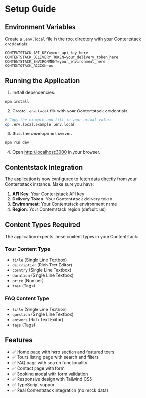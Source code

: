 # Setup Guide

## Environment Variables

Create a `.env.local` file in the root directory with your Contentstack credentials:

```env
CONTENTSTACK_API_KEY=your_api_key_here
CONTENTSTACK_DELIVERY_TOKEN=your_delivery_token_here
CONTENTSTACK_ENVIRONMENT=your_environment_here
CONTENTSTACK_REGION=us
```

## Running the Application

1. Install dependencies:
```bash
npm install
```

2. Create `.env.local` file with your Contentstack credentials:
```bash
# Copy the example and fill in your actual values
cp .env.local.example .env.local
```

3. Start the development server:
```bash
npm run dev
```

4. Open [http://localhost:3000](http://localhost:3000) in your browser.

## Contentstack Integration

The application is now configured to fetch data directly from your Contentstack instance. Make sure you have:

1. **API Key**: Your Contentstack API key
2. **Delivery Token**: Your Contentstack delivery token  
3. **Environment**: Your Contentstack environment name
4. **Region**: Your Contentstack region (default: us)

## Content Types Required

The application expects these content types in your Contentstack:

### Tour Content Type
- `title` (Single Line Textbox)
- `description` (Rich Text Editor)
- `country` (Single Line Textbox)
- `duration` (Single Line Textbox)
- `price` (Number)
- `tags` (Tags)

### FAQ Content Type
- `title` (Single Line Textbox)
- `question` (Single Line Textbox)
- `answers` (Rich Text Editor)
- `tags` (Tags)

## Features

- ✅ Home page with hero section and featured tours
- ✅ Tours listing page with search and filters
- ✅ FAQ page with search functionality
- ✅ Contact page with form
- ✅ Booking modal with form validation
- ✅ Responsive design with Tailwind CSS
- ✅ TypeScript support
- ✅ Real Contentstack integration (no mock data)
